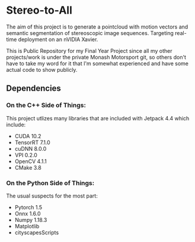 # Stereo-to-All

The aim of this project is to generate a pointcloud with motion vectors and semantic segmentation of stereoscopic image sequences. Targeting real-time deployment on an nVIDIA Xavier.

This is Public Repository for my Final Year Project since all my other projects/work is under the private Monash Motorsport git, so others don't have to take my word for it that I'm somewhat experienced and have some actual code to show publicly.

## Dependencies
### On the C++ Side of Things:
This project utlizes many libraries that are included with Jetpack 4.4 which include:

 - CUDA 10.2
 - TensorRT 7.1.0
 - cuDNN 8.0.0
 - VPI 0.2.0
 - OpenCV 4.1.1
 - CMake 3.8

### On the Python Side of Things:
The usual suspects for the most part:
 - Pytorch 1.5
 - Onnx 1.6.0
 - Numpy 1.18.3
 - Matplotlib
 - cityscapesScripts
